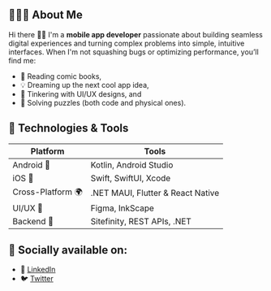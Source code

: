 ## 👨🏻‍💻 About Me
Hi there 👋🏻   I'm a **mobile app developer** passionate about building seamless digital experiences and turning complex problems into simple, intuitive interfaces. When I'm not squashing bugs or optimizing performance, you’ll find me:
- 📖 Reading comic books,
- 💡 Dreaming up the next cool app idea,
- 🎨 Tinkering with UI/UX designs, and
- 🧩 Solving puzzles (both code and physical ones).

## 🔧 Technologies & Tools

| **Platform**     | **Tools**                            |
|------------------|--------------------------------------|
| Android 📱       | Kotlin, Android Studio               |
| iOS 🍏           | Swift, SwiftUI, Xcode                |
| Cross-Platform 🌍| .NET MAUI, Flutter & React Native    |
| UI/UX 🎨         | Figma, InkScape                      |
| Backend 💾       | Sitefinity, REST APIs, .NET          |

## 📡 Socially available on:

- 💼 [LinkedIn](https://www.linkedin.com/in/darshan-io)
- 🐦 [Twitter](https://twitter.com/shaggypanchal)
